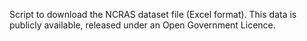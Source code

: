Script to download the NCRAS dataset file (Excel format). This data is publicly available, released under an Open Government Licence. 
